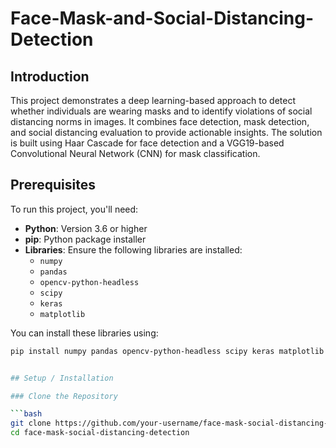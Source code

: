 # Face-Mask-and-Social-Distancing-Detection
## Introduction

This project demonstrates a deep learning-based approach to detect whether individuals are wearing masks and to identify violations of social distancing norms in images. It combines face detection, mask detection, and social distancing evaluation to provide actionable insights. The solution is built using Haar Cascade for face detection and a VGG19-based Convolutional Neural Network (CNN) for mask classification.

## Prerequisites

To run this project, you'll need:

- **Python**: Version 3.6 or higher
- **pip**: Python package installer
- **Libraries**: Ensure the following libraries are installed:
  - `numpy`
  - `pandas`
  - `opencv-python-headless`
  - `scipy`
  - `keras`
  - `matplotlib`

You can install these libraries using:

```bash
pip install numpy pandas opencv-python-headless scipy keras matplotlib


## Setup / Installation

### Clone the Repository

```bash
git clone https://github.com/your-username/face-mask-social-distancing-detection.git
cd face-mask-social-distancing-detection

